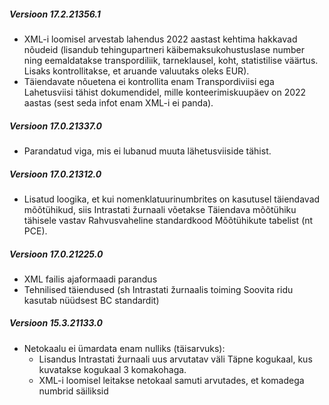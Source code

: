 ---
---

##### Versioon 17.2.21356.1
- XML-i loomisel arvestab lahendus 2022 aastast kehtima hakkavad nõudeid (lisandub tehingupartneri käibemaksukohustuslase number ning eemaldatakse transpordiliik, tarneklausel, koht, statistilise väärtus. Lisaks kontrollitakse, et aruande valuutaks oleks EUR).
- Täiendavate nõuetena ei kontrollita enam Transpordiviisi ega Lahetusviisi tähist dokumendidel, mille konteerimiskuupäev on 2022 aastas (sest seda infot enam XML-i ei panda).

##### Versioon 17.0.21337.0
- Parandatud viga, mis ei lubanud muuta lähetusviiside tähist.  

##### Versioon 17.0.21312.0
- Lisatud loogika, et kui nomenklatuurinumbrites on kasutusel täiendavad mõõtühikud, siis Intrastati žurnaali võetakse Täiendava mõõtühiku tähisele vastav Rahvusvaheline standardkood Mõõtühikute tabelist (nt PCE).  

##### Versioon 17.0.21225.0
- XML failis ajaformaadi parandus
- Tehnilised täiendused (sh Intrastati žurnaalis toiming Soovita ridu kasutab nüüdsest BC standardit)  

##### Versioon 15.3.21133.0
- Netokaalu ei ümardata enam nulliks (täisarvuks):
  - Lisandus Intrastati žurnaali uus arvutatav väli Täpne kogukaal, kus kuvatakse kogukaal 3 komakohaga.  
  - XML-i loomisel leitakse netokaal <netMass> samuti arvutades, et komadega numbrid säiliksid
